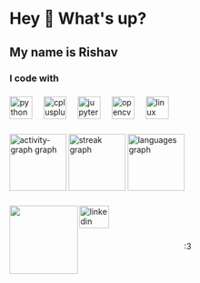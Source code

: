 <h1 align="left">Hey 👋 What's up?</h1>

###

<h2 align="left">My name is Rishav</h2>

###

<h3 align="left">I code with</h3>

###

<div align="left">
  <img src="https://cdn.jsdelivr.net/gh/devicons/devicon/icons/python/python-original.svg" height="40" alt="python logo"  />
  <img width="12" />
  <img src="https://cdn.jsdelivr.net/gh/devicons/devicon/icons/cplusplus/cplusplus-original.svg" height="40" alt="cplusplus logo"  />
  <img width="12" />
  <img src="https://cdn.jsdelivr.net/gh/devicons/devicon/icons/jupyter/jupyter-original.svg" height="40" alt="jupyter logo"  />
  <img width="12" />
  <img src="https://cdn.jsdelivr.net/gh/devicons/devicon/icons/opencv/opencv-original.svg" height="40" alt="opencv logo"  />
  <img width="12" />
  <img src="https://cdn.jsdelivr.net/gh/devicons/devicon/icons/linux/linux-original.svg" height="40" alt="linux logo"  />
</div>

###

<div align="left">
  <img src="https://github-readme-activity-graph.vercel.app/graph?username=Rishav-Raj-Sinha&radius=12&theme=tokyo-night&area=true&order=5&hide_border=true" height="100" alt="activity-graph graph"  />
  <img src="https://streak-stats.demolab.com?user=Rishav-Raj-Sinha&locale=en&mode=daily&theme=tokyonight&hide_border=true&border_radius=5&order=3" height="100" alt="streak graph"  />
  <img src="https://github-readme-stats.vercel.app/api/top-langs?username=Rishav-Raj-Sinha&locale=en&hide_title=false&layout=compact&card_width=320&langs_count=6&theme=tokyonight&hide_border=true&order=2" height="100" alt="languages graph"  />
</div>

###

<img align="left" height="120" src="https://i.giphy.com/media/v1.Y2lkPTc5MGI3NjExeXF4dzMydjg2YXYxc2NjdTRyNnN3NGhtdTgxNmtrNmJlczVvNXFlNyZlcD12MV9pbnRlcm5hbF9naWZfYnlfaWQmY3Q9Zw/MEjrKu7fMUtOMBHf4j/giphy.gif"  />

###

<div align="left">
  <a href="https://www.linkedin.com/in/rishav-raj-3a1955251/" target="_blank">
    <img src="https://raw.githubusercontent.com/maurodesouza/profile-readme-generator/master/src/assets/icons/social/linkedin/default.svg" width="52" height="40" alt="linkedin logo"  />
  </a>
</div>

###

<p align="center">:3</p>

###

